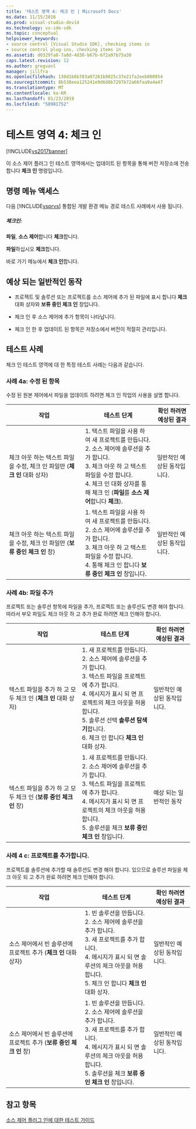 ```yaml
---
title: '테스트 영역 4: 체크 인 | Microsoft Docs'
ms.date: 11/15/2016
ms.prod: visual-studio-dev14
ms.technology: vs-ide-sdk
ms.topic: conceptual
helpviewer_keywords:
- source control [Visual Studio SDK], checking items in
- source control plug-ins, checking items in
ms.assetid: d0329fa8-7a8d-4d30-b67b-6f2a97b75a30
caps.latest.revision: 12
ms.author: gregvanl
manager: jillfra
ms.openlocfilehash: 130d1b6b783a07261b9825c37e21fa2eeb008954
ms.sourcegitcommit: 8b538eea125241e9d6d8b7297b72a66faa9a4a47
ms.translationtype: MT
ms.contentlocale: ko-KR
ms.lasthandoff: 01/23/2019
ms.locfileid: "58981752"
---
```

# <a name="test-area-4-check-in"></a>테스트 영역 4: 체크 인
[!INCLUDE[vs2017banner](../../includes/vs2017banner.md)]

이 소스 제어 플러그 인 테스트 영역에서는 업데이트 된 항목을 통해 버전 저장소에 전송 합니다 **체크 인** 명령입니다.  
  
## <a name="command-menu-access"></a>명령 메뉴 액세스  
 다음 [!INCLUDE[vsprvs](../../includes/vsprvs-md.md)] 통합된 개발 환경 메뉴 경로 테스트 사례에서 사용 됩니다.  
  
##### <a name="check-in"></a>체크인:  
 **파일**, **소스 제어**합니다 **체크**합니다.  
  
 **파일**하십시오 **체크**합니다.  
  
 바로 가기 메뉴에서 **체크 인**합니다.  
  
## <a name="common-expected-behavior"></a>예상 되는 일반적인 동작  
  
-   프로젝트 및 솔루션 또는 프로젝트를 소스 제어에 추가 된 파일에 표시 합니다 **체크** 대화 상자와 **보류 중인 체크 인** 창입니다.  
  
-   체크 인 후 소스 제어에 추가 항목이 나타납니다.  
  
-   체크 인 한 후 업데이트 된 항목은 저장소에서 버전이 적절히 관리입니다.  
  
## <a name="test-cases"></a>테스트 사례  
 체크 인 테스트 영역에 대 한 특정 테스트 사례는 다음과 같습니다.  
  
### <a name="case-4a-modified-items"></a>사례 4a: 수정 된 항목  
 수정 된 원본 제어에서 파일을 업데이트 하려면 체크 인 작업의 사용을 설명 합니다.  
  
|작업|테스트 단계|확인 하려면 예상된 결과|  
|------------|----------------|--------------------------------|  
|체크 아웃 하는 텍스트 파일을 수정, 체크 인 파일만 (**체크 인** 대화 상자)|1.  텍스트 파일을 사용 하 여 새 프로젝트를 만듭니다.<br />2.  소스 제어에 솔루션을 추가 합니다.<br />3.  체크 아웃 하 고 텍스트 파일을 수정 합니다.<br />4.  체크 인 대화 상자를 통해 체크 인 (**파일**를 **소스 제어**합니다 **체크**).|일반적인 예상된 동작입니다.|  
|체크 아웃 하는 텍스트 파일을 수정, 체크 인 파일만 (**보류 중인 체크 인** 창)|1.  텍스트 파일을 사용 하 여 새 프로젝트를 만듭니다.<br />2.  소스 제어에 솔루션을 추가 합니다.<br />3.  체크 아웃 하 고 텍스트 파일을 수정 합니다.<br />4.  통해 체크 인 합니다 **보류 중인 체크 인** 창입니다.|일반적인 예상된 동작입니다.|  
  
### <a name="case-4b-adding-files"></a>사례 4b: 파일 추가  
 프로젝트 또는 솔루션 항목에 파일을 추가, 프로젝트 또는 솔루션도 변경 해야 합니다. 따라서 부모 파일도 체크 아웃 하 고 추가 완료 하려면 체크 인해야 합니다.  
  
|작업|테스트 단계|확인 하려면 예상된 결과|  
|------------|----------------|--------------------------------|  
|텍스트 파일을 추가 하 고 모두 체크 인 (**체크 인** 대화 상자)|1.  새 프로젝트를 만듭니다.<br />2.  소스 제어에 솔루션을 추가 합니다.<br />3.  텍스트 파일을 프로젝트에 추가 합니다.<br />4.  메시지가 표시 되 면 프로젝트의 체크 아웃을 허용 합니다.<br />5.  솔루션 선택 **솔루션 탐색기**합니다.<br />6.  체크 인 합니다 **체크 인** 대화 상자.|일반적인 예상된 동작입니다.|  
|텍스트 파일을 추가 하 고 모두 체크 인 (**보류 중인 체크 인** 창)|1.  새 프로젝트를 만듭니다.<br />2.  소스 제어에 솔루션을 추가 합니다.<br />3.  텍스트 파일을 프로젝트에 추가 합니다.<br />4.  메시지가 표시 되 면 프로젝트의 체크 아웃을 허용 합니다.<br />5.  솔루션을 체크 **보류 중인 체크 인** 창입니다.|예상 되는 일반적인 동작|  
  
### <a name="case-4c-adding-projects"></a>사례 4 c: 프로젝트를 추가합니다.  
 프로젝트를 솔루션에 추가할 때 솔루션도 변경 해야 합니다. 있으므로 솔루션 파일을 체크 아웃 되 고 추가 완료 하려면 체크 인해야 합니다.  
  
|작업|테스트 단계|확인 하려면 예상된 결과|  
|------------|----------------|--------------------------------|  
|소스 제어에서 빈 솔루션에 프로젝트 추가 (**체크 인** 대화 상자)|1.  빈 솔루션을 만듭니다.<br />2.  소스 제어에 솔루션을 추가 합니다.<br />3.  새 프로젝트를 추가 합니다.<br />4.  메시지가 표시 되 면 솔루션의 체크 아웃을 허용 합니다.<br />5.  체크 인 합니다 **체크 인** 대화 상자.|일반적인 예상된 동작입니다.|  
|소스 제어에서 빈 솔루션에 프로젝트 추가 (**보류 중인 체크 인** 창)|1.  빈 솔루션을 만듭니다.<br />2.  소스 제어에 솔루션을 추가 합니다.<br />3.  새 프로젝트를 추가 합니다.<br />4.  메시지가 표시 되 면 솔루션의 체크 아웃을 허용 합니다.<br />5.  솔루션을 체크 **보류 중인 체크 인** 창입니다.|일반적인 예상된 동작입니다.|  
  
## <a name="see-also"></a>참고 항목  
 [소스 제어 플러그 인에 대한 테스트 가이드](../../extensibility/internals/test-guide-for-source-control-plug-ins.md)
